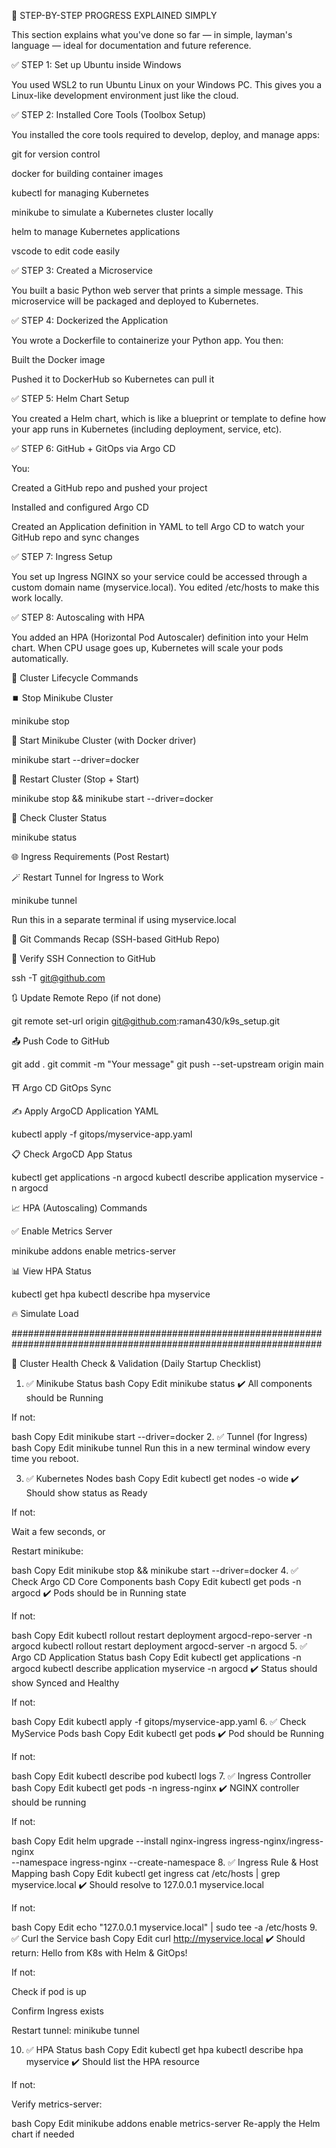🧭 STEP-BY-STEP PROGRESS EXPLAINED SIMPLY

This section explains what you've done so far — in simple, layman's language — ideal for documentation and future reference.

✅ STEP 1: Set up Ubuntu inside Windows

You used WSL2 to run Ubuntu Linux on your Windows PC. This gives you a Linux-like development environment just like the cloud.

✅ STEP 2: Installed Core Tools (Toolbox Setup)

You installed the core tools required to develop, deploy, and manage apps:

git for version control

docker for building container images

kubectl for managing Kubernetes

minikube to simulate a Kubernetes cluster locally

helm to manage Kubernetes applications

vscode to edit code easily

✅ STEP 3: Created a Microservice

You built a basic Python web server that prints a simple message. This microservice will be packaged and deployed to Kubernetes.

✅ STEP 4: Dockerized the Application

You wrote a Dockerfile to containerize your Python app. You then:

Built the Docker image

Pushed it to DockerHub so Kubernetes can pull it

✅ STEP 5: Helm Chart Setup

You created a Helm chart, which is like a blueprint or template to define how your app runs in Kubernetes (including deployment, service, etc).

✅ STEP 6: GitHub + GitOps via Argo CD

You:

Created a GitHub repo and pushed your project

Installed and configured Argo CD

Created an Application definition in YAML to tell Argo CD to watch your GitHub repo and sync changes

✅ STEP 7: Ingress Setup

You set up Ingress NGINX so your service could be accessed through a custom domain name (myservice.local).
You edited /etc/hosts to make this work locally.

✅ STEP 8: Autoscaling with HPA

You added an HPA (Horizontal Pod Autoscaler) definition into your Helm chart. When CPU usage goes up, Kubernetes will scale your pods automatically.

🧱 Cluster Lifecycle Commands

⏹️ Stop Minikube Cluster

minikube stop

🚀 Start Minikube Cluster (with Docker driver)

minikube start --driver=docker

🔁 Restart Cluster (Stop + Start)

minikube stop && minikube start --driver=docker

🔎 Check Cluster Status

minikube status

🌐 Ingress Requirements (Post Restart)

🪄 Restart Tunnel for Ingress to Work

minikube tunnel

Run this in a separate terminal if using myservice.local

💃 Git Commands Recap (SSH-based GitHub Repo)

🔐 Verify SSH Connection to GitHub

ssh -T git@github.com

🔃 Update Remote Repo (if not done)

git remote set-url origin git@github.com:raman430/k9s_setup.git

📤 Push Code to GitHub

git add .
git commit -m "Your message"
git push --set-upstream origin main

⛩️ Argo CD GitOps Sync

✍️ Apply ArgoCD Application YAML

kubectl apply -f gitops/myservice-app.yaml

📋 Check ArgoCD App Status

kubectl get applications -n argocd
kubectl describe application myservice -n argocd

📈 HPA (Autoscaling) Commands

✅ Enable Metrics Server

minikube addons enable metrics-server

📊 View HPA Status

kubectl get hpa
kubectl describe hpa myservice

🔥 Simulate Load

########################################################
########################################################

🧪 Cluster Health Check & Validation (Daily Startup Checklist)
1. ✅ Minikube Status
bash
Copy
Edit
minikube status
✔️ All components should be Running

If not:

bash
Copy
Edit
minikube start --driver=docker
2. ✅ Tunnel (for Ingress)
bash
Copy
Edit
minikube tunnel
Run this in a new terminal window every time you reboot.

3. ✅ Kubernetes Nodes
bash
Copy
Edit
kubectl get nodes -o wide
✔️ Should show status as Ready

If not:

Wait a few seconds, or

Restart minikube:

bash
Copy
Edit
minikube stop && minikube start --driver=docker
4. ✅ Check Argo CD Core Components
bash
Copy
Edit
kubectl get pods -n argocd
✔️ Pods should be in Running state

If not:

bash
Copy
Edit
kubectl rollout restart deployment argocd-repo-server -n argocd
kubectl rollout restart deployment argocd-server -n argocd
5. ✅ Argo CD Application Status
bash
Copy
Edit
kubectl get applications -n argocd
kubectl describe application myservice -n argocd
✔️ Status should show Synced and Healthy

If not:

bash
Copy
Edit
kubectl apply -f gitops/myservice-app.yaml
6. ✅ Check MyService Pods
bash
Copy
Edit
kubectl get pods
✔️ Pod should be Running

If not:

bash
Copy
Edit
kubectl describe pod <pod-name>
kubectl logs <pod-name>
7. ✅ Ingress Controller
bash
Copy
Edit
kubectl get pods -n ingress-nginx
✔️ NGINX controller should be running

If not:

bash
Copy
Edit
helm upgrade --install nginx-ingress ingress-nginx/ingress-nginx \
  --namespace ingress-nginx --create-namespace
8. ✅ Ingress Rule & Host Mapping
bash
Copy
Edit
kubectl get ingress
cat /etc/hosts | grep myservice.local
✔️ Should resolve to 127.0.0.1 myservice.local

If not:

bash
Copy
Edit
echo "127.0.0.1 myservice.local" | sudo tee -a /etc/hosts
9. ✅ Curl the Service
bash
Copy
Edit
curl http://myservice.local
✔️ Should return: Hello from K8s with Helm & GitOps!

If not:

Check if pod is up

Confirm Ingress exists

Restart tunnel: minikube tunnel

10. ✅ HPA Status
bash
Copy
Edit
kubectl get hpa
kubectl describe hpa myservice
✔️ Should list the HPA resource

If not:

Verify metrics-server:

bash
Copy
Edit
minikube addons enable metrics-server
Re-apply the Helm chart if needed

